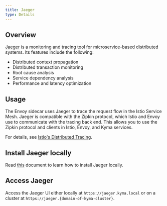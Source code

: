 ```yaml
---
title: Jaeger
type: Details
---
```


## Overview
[Jaeger](http://jaeger.readthedocs.io/en/latest/) is a monitoring and tracing tool for microservice-based distributed systems. Its features include the following:

- Distributed context propagation
- Distributed transaction monitoring
- Root cause analysis
- Service dependency analysis
- Performance and latency optimization

## Usage

The Envoy sidecar uses Jaeger to trace the request flow in the Istio Service Mesh. Jaeger is compatible with the Zipkin protocol, which Istio and Envoy use to communicate with the tracing back end. This allows you to use the Zipkin protocol and clients in Istio, Envoy, and Kyma services.

For details, see [Istio's Distributed Tracing](https://istio.io/docs/tasks/telemetry/distributed-tracing.html).

## Install Jaeger locally

Read [this](/root/kyma#configuration-custom-component-installation-add-a-component) document to learn how to install Jaeger locally.

## Access Jaeger

Access the Jaeger UI either locally at `https://jaeger.kyma.local` or on a cluster at `https://jaeger.{domain-of-kyma-cluster}`.
